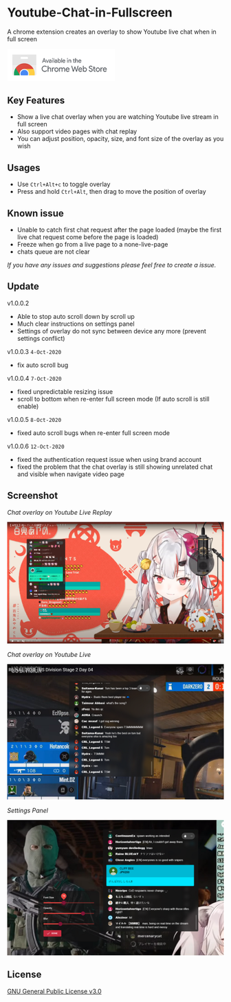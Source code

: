 

# Youtube-Chat-in-Fullscreen

A chrome extension creates an overlay to show Youtube live chat when in full screen

<a href="https://chrome.google.com/webstore/detail/youtube-chat-in-fullscree/kmhclnjhlejdjlkgeebolkigafpaijkp"><img width='250' src="./images/ChromeWebStore_Badge_v2_496x150.png"/></a>

## Key Features

- Show a live chat overlay when you are watching Youtube live stream in full screen
- Also support video pages with chat replay
- You can adjust position, opacity, size, and font size of the overlay as you wish

## Usages

- Use `Ctrl+Alt+c` to toggle overlay
- Press and hold `Ctrl+Alt`, then drag to move the position of overlay

## Known issue

- Unable to catch first chat request after the page loaded (maybe the first live chat request come before the page is loaded)
- Freeze when go from a live page to a none-live-page
- chats queue are not clear

 *If you have any issues and suggestions please feel free to create a issue.*

## Update

v1.0.0.2

- Able to stop auto scroll down by scroll up
- Much clear instructions on settings panel
- Settings of overlay do not sync between device any more (prevent settings conflict)

v1.0.0.3 `4-Oct-2020`

- fix auto scroll bug

v1.0.0.4 `7-Oct-2020`

- fixed unpredictable resizing issue
- scroll to bottom when re-enter full screen mode (If auto scroll is still enable)

v1.0.0.5 `8-Oct-2020`

- fixed auto scroll bugs when re-enter full screen mode 

v1.0.0.6 `12-Oct-2020`

- fixed the authentication request issue when using brand account
- fixed the problem that the chat overlay is still showing unrelated chat and visible when navigate video page

## Screenshot

*Chat overlay on Youtube Live Replay*

![Chat overlay screenshot](./images/sample.png )

*Chat overlay on Youtube Live*

![Chat overlay screenshot](./images/r6-cap.png)

*Settings Panel*

![settings panel screenshot](./images/settings.png)



## License

<a href="/LICENSE">GNU General Public License v3.0</a>
